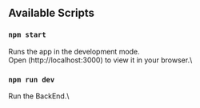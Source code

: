 ## Available Scripts

### `npm start`

Runs the app in the development mode.\
Open (http://localhost:3000) to view it in your browser.\

### `npm run dev`

Run the BackEnd.\
